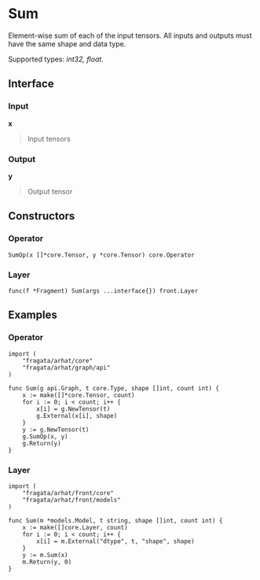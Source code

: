 
# Sum

Element-wise sum of each of the input tensors. 
All inputs and outputs must have the same shape and data type.

Supported types: *int32, float*.

## Interface

### Input

**x**

>Input tensors

### Output

**y**

>Output tensor

## Constructors

### Operator


```
SumOp(x []*core.Tensor, y *core.Tensor) core.Operator
```


### Layer


```
func(f *Fragment) Sum(args ...interface{}) front.Layer
```


## Examples

### Operator


```
import (
    "fragata/arhat/core"
    "fragata/arhat/graph/api"
)

func Sum(g api.Graph, t core.Type, shape []int, count int) {
    x := make([]*core.Tensor, count)
    for i := 0; i < count; i++ {
        x[i] = g.NewTensor(t)
        g.External(x[i], shape)
    }
    y := g.NewTensor(t)
    g.SumOp(x, y)
    g.Return(y)
}
```


### Layer


```
import (
    "fragata/arhat/front/core"
    "fragata/arhat/front/models"
)

func Sum(m *models.Model, t string, shape []int, count int) {
    x := make([]core.Layer, count)
    for i := 0; i < count; i++ {
        x[i] = m.External("dtype", t, "shape", shape)
    }
    y := m.Sum(x)
    m.Return(y, 0)
}
```

